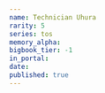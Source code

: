 ```yaml
---
name: Technician Uhura
rarity: 5
series: tos
memory_alpha:
bigbook_tier: -1
in_portal:
date:
published: true
---
```



